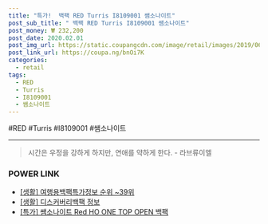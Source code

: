 ```yaml
--- 
title: "특가!  백팩 RED Turris I8109001 쌤소나이트" 
post_sub_title: " 백팩 RED Turris I8109001 쌤소나이트" 
post_money: ₩ 232,200 
post_date: 2020.02.01 
post_img_url: https://static.coupangcdn.com/image/retail/images/2019/06/20/18/0/4fc2ff78-7001-4dda-9386-f42a72da3b99.jpg 
post_link_url: https://coupa.ng/bnOi7K 
categories: 
  - retail 
tags: 
  - RED 
  - Turris 
  - I8109001 
  - 쌤소나이트 
--- 
```

  #RED #Turris #I8109001 #쌤소나이트 
<hr> 

> 시간은 우정을 강하게 하지만, 연애를 약하게 한다. - 라브류이엘 


### POWER LINK

* <a href="https://blog.naver.com/fasyy4321/221771096457" target="_blank"> [생활] 여행용백팩특가정보 순위 ~39위</a>
* <a href="https://blog.naver.com/fasyy4321/221764954172" target="_blank"> [생활] 디스커버리백팩 정보 </a>
* <a href="https://blog.naver.com/santokki14/221792161263" target="_blank">[특가] 쌤소나이트 Red HO ONE TOP OPEN 백팩</a>
